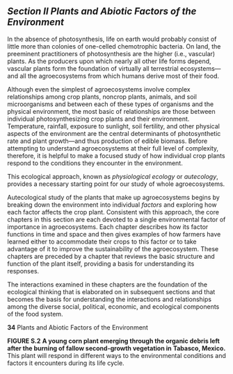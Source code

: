 ## _Section II_ _Plants and Abiotic Factors of the Environment_

In the absence of photosynthesis, life on earth would probably consist of little more than colonies of one-celled chemotrophic bacteria. On land, the preeminent practitioners of
photosynthesis are the higher (i.e., vascular) plants. As the
producers upon which nearly all other life forms depend,
vascular plants form the foundation of virtually all terrestrial ecosystems—and all the agroecosystems from which
humans derive most of their food.


Although even the simplest of agroecosystems involve
complex relationships among crop plants, noncrop plants,
animals, and soil microorganisms and between each of these
types of organisms and the physical environment, the most
basic of relationships are those between individual photosynthesizing crop plants and their environment. Temperature,
rainfall, exposure to sunlight, soil fertility, and other physical
aspects of the environment are the central determinants of
photosynthetic rate and plant growth—and thus production
of edible biomass. Before attempting to understand agroecosystems at their full level of complexity, therefore, it is helpful to make a focused study of how individual crop plants
respond to the conditions they encounter in the environment.



This ecological approach, known as _physiological ecology_ or
_autecology_, provides a necessary starting point for our study
of whole agroecosystems.

Autecological study of the plants that make up agroecosystems begins by breaking down the environment into individual _factors_ and exploring how each factor affects the crop
plant. Consistent with this approach, the core chapters in this
section are each devoted to a single environmental factor of
importance in agroecosystems. Each chapter describes how
its factor functions in time and space and then gives examples of how farmers have learned either to accommodate
their crops to this factor or to take advantage of it to improve
the sustainability of the agroecosystem. These chapters are
preceded by a chapter that reviews the basic structure and
function of the plant itself, providing a basis for understanding its responses.

The interactions examined in these chapters are the foundation of the ecological thinking that is elaborated on in subsequent sections and that becomes the basis for understanding the
interactions and relationships among the diverse social, political, economic, and ecological components of the food system.


**34** Plants and Abiotic Factors of the Environment


**FIGURE S.2** **A young corn plant emerging through the organic debris left after the burning of fallow second-growth vegetation in**
**Tabasco, Mexico.** This plant will respond in different ways to the environmental conditions and factors it encounters during its life cycle.